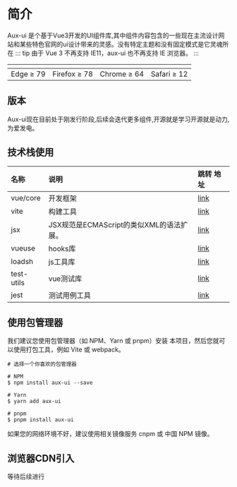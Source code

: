 # 简介
Aux-ui 是个基于Vue3开发的UI组件库,其中组件内容包含的一些现在主流设计网站和某些特色官网的ui设计带来的灵感。没有特定主题和没有固定模式是它灵魂所在
::: tip
由于 Vue 3 不再支持 IE11，aux-ui 也不再支持 IE 浏览器。
:::
<div class="vp-table"><table><thead><tr><th><img src="https://cdn.jsdelivr.net/npm/@browser-logos/edge/edge_32x32.png" alt=""></th><th><img src="https://cdn.jsdelivr.net/npm/@browser-logos/firefox/firefox_32x32.png" alt=""></th><th><img src="https://cdn.jsdelivr.net/npm/@browser-logos/chrome/chrome_32x32.png" alt=""></th><th><img src="https://cdn.jsdelivr.net/npm/@browser-logos/safari/safari_32x32.png" alt=""></th></tr></thead><tbody><tr><td>Edge ≥ 79</td><td>Firefox ≥ 78</td><td>Chrome ≥ 64</td><td>Safari ≥ 12</td></tr></tbody></table></div>

## 版本
 Aux-ui现在目前处于刚发行阶段,后续会迭代更多组件,开源就是学习开源就是动力,为爱发电。
## 技术栈使用
| 名称 | 说明 | 跳转 地址 |
| :---- | :---- | :--------- |
|   vue/core   |  开发框架  | [link](https://github.com/vuejs/)   |
|   vite  |  构建工具  | [link](https://github.com/vitejs/vite)   |
|   jsx  |  JSX规范是ECMAScript的类似XML的语法扩展。  | [link](https://github.com/facebook/jsx)   |
|  vueuse  |  hooks库  | [link](https://github.com/vueuse/vueuse)   |
|   loadsh   |  js工具库  | [link](https://www.lodashjs.com/)   |
|   test-utils   | vue测试库  | [link](https://github.com/vuejs/test-utils)   |
|   jest  | 测试用例工具 | [link](https://github.com/vuejs/test-utils)   |


## 使用包管理器
我们建议您使用包管理器（如 NPM、Yarn 或 pnpm）安装 本项目，然后您就可以使用打包工具，例如 Vite 或 webpack。
```
# 选择一个你喜欢的包管理器

# NPM
$ npm install aux-ui --save

# Yarn
$ yarn add aux-ui 

# pnpm
$ pnpm install aux-ui 
```

如果您的网络环境不好，建议使用相关镜像服务 cnpm 或 中国 NPM 镜像。

## 浏览器CDN引入
等待后续进行

